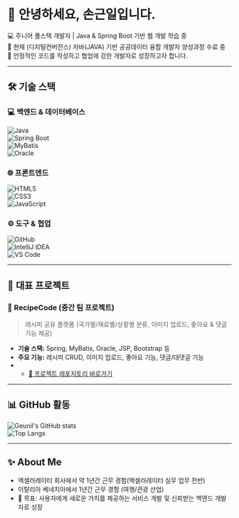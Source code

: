 # 👋 안녕하세요, 손근일입니다.  

💻 주니어 풀스택 개발자 | Java & Spring Boot 기반 웹 개발 학습 중  
🌱 현재 (디지털컨버전스) 자바(JAVA) 기반 공공데이터 융합 개발자 양성과정 수료 중   
🚀 안정적인 코드를 작성하고 협업에 강한 개발자로 성장하고자 합니다.  

---

## 🛠 기술 스택  

### 💻 백엔드 & 데이터베이스  
![Java](https://img.shields.io/badge/Java-007396?style=for-the-badge&logo=java&logoColor=white)  
![Spring Boot](https://img.shields.io/badge/Spring%20Boot-6DB33F?style=for-the-badge&logo=springboot&logoColor=white)  
![MyBatis](https://img.shields.io/badge/MyBatis-000000?style=for-the-badge)  
![Oracle](https://img.shields.io/badge/Oracle-F80000?style=for-the-badge&logo=oracle&logoColor=white)  

### 🌐 프론트엔드  
![HTML5](https://img.shields.io/badge/HTML5-E34F26?style=for-the-badge&logo=html5&logoColor=white)  
![CSS3](https://img.shields.io/badge/CSS3-1572B6?style=for-the-badge&logo=css3&logoColor=white)  
![JavaScript](https://img.shields.io/badge/JavaScript-F7DF1E?style=for-the-badge&logo=javascript&logoColor=black)  

### ⚙️ 도구 & 협업  
![GitHub](https://img.shields.io/badge/GitHub-181717?style=for-the-badge&logo=github&logoColor=white)  
![IntelliJ IDEA](https://img.shields.io/badge/IntelliJ%20IDEA-000000?style=for-the-badge&logo=intellijidea&logoColor=white)  
![VS Code](https://img.shields.io/badge/VS%20Code-007ACC?style=for-the-badge&logo=visualstudiocode&logoColor=white)  

---

## 📂 대표 프로젝트  

### 🍳 RecipeCode (중간 팀 프로젝트)  
> 레시피 공유 플랫폼 (국가별/재료별/상황별 분류, 이미지 업로드, 좋아요 & 댓글 기능 제공)

- **기술 스택:** Spring, MyBatis, Oracle, JSP, Bootstrap 등
- **주요 기능:** 레시피 CRUD, 이미지 업로드, 좋아요 기능, 댓글/대댓글 기능  
- - [🔗 프로젝트 레포지토리 바로가기](https://github.com/mapadubumaenia/Project)


---

## 📊 GitHub 활동  

![Geunil's GitHub stats](https://github-readme-stats.vercel.app/api?username=Geunil-Son&show_icons=true&theme=radical)  
![Top Langs](https://github-readme-stats.vercel.app/api/top-langs/?username=Geunil-Son&layout=compact&theme=radical)  

---

## ✨ About Me  
- 엑셀러레이터 회사에서 약 1년간 근무 경험(엑셀러레이터 실무 업무 전반)  
- 이탈리아 베네치아에서 1년간 근무 경험 (여행/관광 산업)    
- 🎯 목표: 사용자에게 새로운 가치를 제공하는 서비스 개발 및 신뢰받는 백엔드 개발자로 성장  
